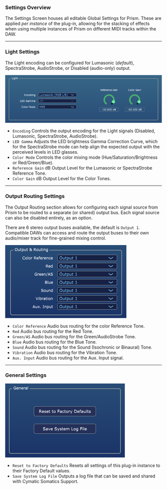 ### Settings Overview

The Settings Screen houses all editable Global Settings for Prism. These are applied _per instance_ of the plug-in, allowing for the stacking of effects when using multiple instances of Prism on different MIDI tracks within the DAW.

---

### Light Settings

The Light encoding can be configured for Lumasonic (_default_), SpectraStrobe, AudioStrobe, or Disabled (audio-only) output.

![PrismSettingsLight image-center image-full image-margin-v-24](img/settings/Prism_Interface_Settings_Light.png)

* `Encoding` Controls the output encoding for the Light signals (Disabled, Lumasonic, SpectraStrobe, AudioStrobe).
* `LED Gamma` Adjusts the LED brightness Gamma Correction Curve, which for the SpectraStrobe mode can help align the expected output with the perceived levels in LED glasses.
* `Color Mode` Controls the color mixing mode (Hue/Saturation/Brightness or Red/Green/Blue).
* `Reference Gain` dB Output Level for the Lumasonic or SpectraStrobe Reference Tone.
* `Color Gain` dB Output Level for the Color Tones.

---

### Output Routing Settings

The Output Routing section allows for configuring each signal source from Prism to be routed to a separate (or shared) output bus.
Each signal source can also be disabled entirely, as an option.

There are 6 stereo output buses available, the default is `Output 1`. Compatible DAWs can access and route the
output buses to their own audio/mixer track for fine-grained mixing control.

![PrismSettingsOutputRouting image-center image-full image-margin-v-24](img/settings/Prism_Interface_Settings_OutputRouting.png)

* `Color Reference` Audio bus routing for the color Reference Tone.
* `Red` Audio bus routing for the Red Tone.
* `Green/AS` Audio bus routing for the Green/AudioStrobe Tone.
* `Blue` Audio bus routing for the Blue Tone.
* `Sound` Audio bus routing for the Sound (Isochronic or Binaural) Tone.
* `Vibration` Audio bus routing for the Vibration Tone.
* `Aux. Input` Audio bus routing for the Aux. Input signal.

---

### General Settings

![PrismSettingsGeneral image-center image-full image-margin-v-24](img/settings/Prism_Interface_Settings_General.png)

* `Reset to Factory Defaults` Resets all settings of this plug-in instance to their Factory Default values.
* `Save System Log File` Outputs a log file that can be saved and shared with Cymatic Somatics Support.
